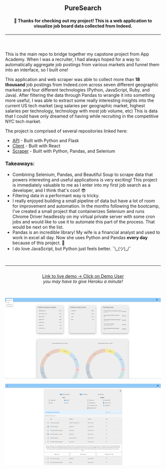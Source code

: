 <h2 align='center'>PureSearch</h2>
<h4 align='center'> 👋 Thanks for checking out my project! This is a web application to visualize job board data collected from Indeed.</h4>

---

<h3 align='center'></h3>
</br>
<p>This is the main repo to bridge together my capstone project from App Academy. When I was a recruiter, I had always hoped for a way to automatically aggregate job postings from various markets and funnel them into an interface, so I built one!

This application and web scraper was able to collect more than <b>18 thousand</b> job postings from Indeed.com across seven different geographic markets and four different technologies (Python, JavaScript, Ruby, and Java). After filtering the data through Pandas to wrangle it into something more useful, I was able to extract some really interesting insights into the current US tech market (avg salaries per geographic market, highest salaries per technology, technology with most job volume, etc) This is data that I could have only dreamed of having while recruiting in the competitive NYC tech market.

The project is comprised of several repositories linked here: </p>

<ul>
    <li><a href='https://github.com/ColeRutledge/api'>API</a> - Built with Python and Flask</li>
    <li><a href='https://github.com/ColeRutledge/client'>Client</a> - Built with React</li>
    <li><a href='https://github.com/ColeRutledge/indeed_scraping'>Scraper</a> - Built with Python, Pandas, and Selenium</li>
</ul>

### Takeaways:

<ul>
    <li>Combining Selenium, Pandas, and Beautiful Soup to scrape data that powers interesting and useful applications is very exciting! This project is immediately valuable to me as I enter into my first job search as a developer, and I think that's cool! 😎</li>
    <li>Filtering data in a performant way is tricky.</li>
    <li>I really enjoyed building a small pipeline of data but have a lot of room for improvement and automation. In the months following the bootcamp, I've created a small project that containerizes Selenium and runs Chrome Driver headlessly on my virtual private server with some cron jobs and would like to use it to automate this part of the process. That would be next on the list.</li>
    <li>Pandas is an incredible library! My wife is a financial analyst and used to work in excel all day. Now she uses Python and Pandas <b>every day</b> because of this project. 🚀</li>
    <li>I do love JavaScript, but Python just feels better. ¯\_(ツ)_/¯</li>
</ul>

</br>

---

<p style="margin-top: 5%" align='center'>
    <a href='https://pure-search-client.herokuapp.com/login' target='_blank'>Link to live demo -> Click on Demo User</a><br><i>you may have to give Heroku a minute!<i></br>
</p>

</br>

![PureSearch](pure_search.png)

![PureSearch](pure_search2.png)
